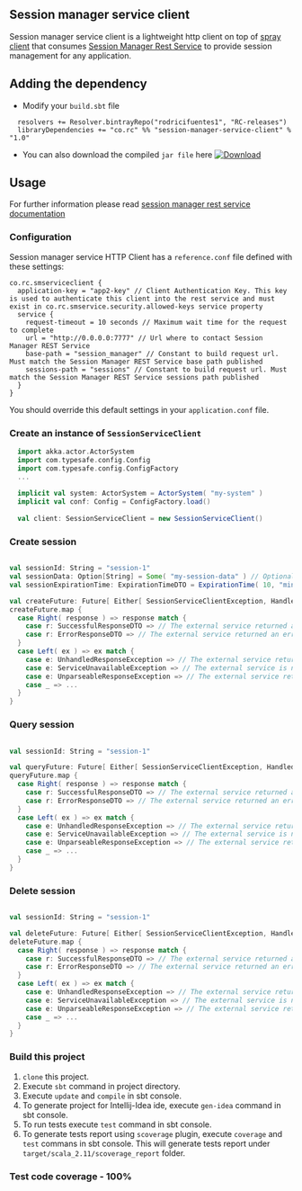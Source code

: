 ## Session manager service client
Session manager service client is a lightweight http client on top of [spray client](http://spray.io/documentation/1.2.2/spray-client/) that consumes [Session Manager Rest Service](https://github.com/rodricifuentes1/session-manager-service) to provide session management for any application.
## Adding the dependency
* Modify your `build.sbt` file
```
  resolvers += Resolver.bintrayRepo("rodricifuentes1", "RC-releases")
  libraryDependencies += "co.rc" %% "session-manager-service-client" % "1.0"
```
* You can also download the compiled `jar file` here [ ![Download](https://api.bintray.com/packages/rodricifuentes1/RC-releases/session-manager-service-client/images/download.svg) ](https://bintray.com/rodricifuentes1/RC-releases/session-manager-service-client/_latestVersion)

## Usage
For further information please read [session manager rest service documentation](https://github.com/rodricifuentes1/session-manager-service/blob/master/README.md)
### Configuration
Session manager service HTTP Client has a `reference.conf` file defined with these settings:
```
co.rc.smserviceclient {
  application-key = "app2-key" // Client Authentication Key. This key is used to authenticate this client into the rest service and must exist in co.rc.smservice.security.allowed-keys service property
  service {
    request-timeout = 10 seconds // Maximum wait time for the request to complete
    url = "http://0.0.0.0:7777" // Url where to contact Session Manager REST Service
    base-path = "session_manager" // Constant to build request url. Must match the Session Manager REST Service base path published
    sessions-path = "sessions" // Constant to build request url. Must match the Session Manager REST Service sessions path published
  }
}
```
You should override this default settings in your `application.conf` file.
### Create an instance of `SessionServiceClient`
```scala
  import akka.actor.ActorSystem
  import com.typesafe.config.Config
  import com.typesafe.config.ConfigFactory
  ...
  
  implicit val system: ActorSystem = ActorSystem( "my-system" )
  implicit val conf: Config = ConfigFactory.load()
  
  val client: SessionServiceClient = new SessionServiceClient()
```
### Create session
```scala

val sessionId: String = "session-1"
val sessionData: Option[String] = Some( "my-session-data" ) // Optional parameter
val sessionExpirationTime: ExpirationTimeDTO = ExpirationTime( 10, "minutes" ) // Optional parameter

val createFuture: Future[ Either[ SessionServiceClientException, HandledResponse ] ] = client.createSession( sessionId, sessionData, sessionExpirationTime )
createFuture.map {
  case Right( response ) => response match {
    case r: SuccessfulResponseDTO => // The external service returned a successful response --> StatusCodes 201 and 409
    case r: ErrorResponseDTO => // The external service returned an error response --> StatusCodes 400 and 401
  }
  case Left( ex ) => ex match {
    case e: UnhandledResponseException => // The external service returned a response that is not handled by the client
    case e: ServiceUnavailableException => // The external service is not available
    case e: UnparseableResponseException => // The external service returned a response that cannot be unmarshalled
    case _ => ...
  } 
}
```
### Query session
```scala

val sessionId: String = "session-1"

val queryFuture: Future[ Either[ SessionServiceClientException, HandledResponse ] ] = client.querySession( sessionId )
queryFuture.map {
  case Right( response ) => response match {
    case r: SuccessfulResponseDTO => // The external service returned a successful response --> StatusCodes 200 and 404
    case r: ErrorResponseDTO => // The external service returned an error response --> StatusCode 401
  }
  case Left( ex ) => ex match {
    case e: UnhandledResponseException => // The external service returned a response that is not handled by the client
    case e: ServiceUnavailableException => // The external service is not available
    case e: UnparseableResponseException => // The external service returned a response that cannot be unmarshalled
    case _ => ...
  } 
}
```
### Delete session
```scala

val sessionId: String = "session-1"

val deleteFuture: Future[ Either[ SessionServiceClientException, HandledResponse ] ] = client.querySession( sessionId )
deleteFuture.map {
  case Right( response ) => response match {
    case r: SuccessfulResponseDTO => // The external service returned a successful response --> StatusCodes 200 and 404
    case r: ErrorResponseDTO => // The external service returned an error response --> StatusCode 401
  }
  case Left( ex ) => ex match {
    case e: UnhandledResponseException => // The external service returned a response that is not handled by the client
    case e: ServiceUnavailableException => // The external service is not available
    case e: UnparseableResponseException => // The external service returned a response that cannot be unmarshalled
    case _ => ...
  } 
}
```
### Build this project
1. `clone` this project.
2. Execute `sbt` command in project directory.
3. Execute `update` and `compile` in sbt console.
4. To generate project for Intellij-Idea ide, execute `gen-idea` command in sbt console.
5. To run tests execute `test` command in sbt console.
6. To generate tests report using `scoverage` plugin, execute `coverage` and `test` commans in sbt console. This will generate tests report under `target/scala_2.11/scoverage_report` folder.

### Test code coverage - 100%
